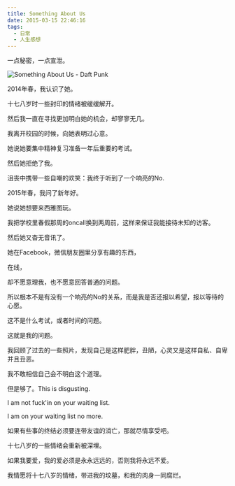 ```yaml
---
title: Something About Us
date: 2015-03-15 22:46:16
tags:
  - 日常
  - 人生感想
---
```

一点秘密，一点宣泄。

<!--more-->

![Something About Us - Daft Punk](/images/something-about-us.png)

2014年春，我认识了她。

十七八岁时一些封印的情绪被缓缓解开。

然后我一直在寻找更加明白她的机会，却寥寥无几。

我离开校园的时候，向她表明过心意。

她说她要集中精神复习准备一年后重要的考试。

然后她拒绝了我。

沮丧中携带一些自嘲的欢笑：我终于听到了一个响亮的No.

2015年春，我问了新年好。

她说她想要来西雅图玩。

我把学校里春假那周的oncall换到两周前，这样来保证我能接待未知的访客。

然后她又杳无音讯了。

她在Facebook，微信朋友圈里分享有趣的东西，

在线，

却不愿意理我，也不愿意回答普通的问题。

所以根本不是有没有一个响亮的No的关系，而是我是否还报以希望，报以等待的心愿。

这不是什么考试，或者时间的问题。

这就是我的问题。

我回顾了过去的一些照片，发现自己是这样肥胖，丑陋，心灵又是这样自私、自卑并且丑恶。

我不敢相信自己会不明白这个道理。

但是够了。This is disgusting.

I am not fuck'in on your waiting list.

I am on your waiting list no more.

如果有些事的终结必须要连带友谊的消亡，那就尽情享受吧。

十七八岁的一些情绪会重新被深埋。

如果我要爱，我的爱必须是永永远远的，否则我将永远不爱。

我情愿将十七八岁的情绪，带进我的坟墓，和我的肉身一同腐烂。
